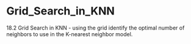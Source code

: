 # Grid_Search_in_KNN
18.2 Grid Search in KNN - using the grid identify the optimal number of neighbors to use in the K-nearest neighbor model.
